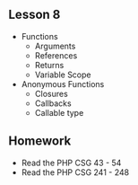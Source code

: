 ## Lesson 8
- Functions
  - Arguments
  - References
  - Returns
  - Variable Scope
- Anonymous Functions
  - Closures
  - Callbacks
  - Callable type

## Homework
- Read the PHP CSG 43 - 54
- Read the PHP CSG 241 - 248